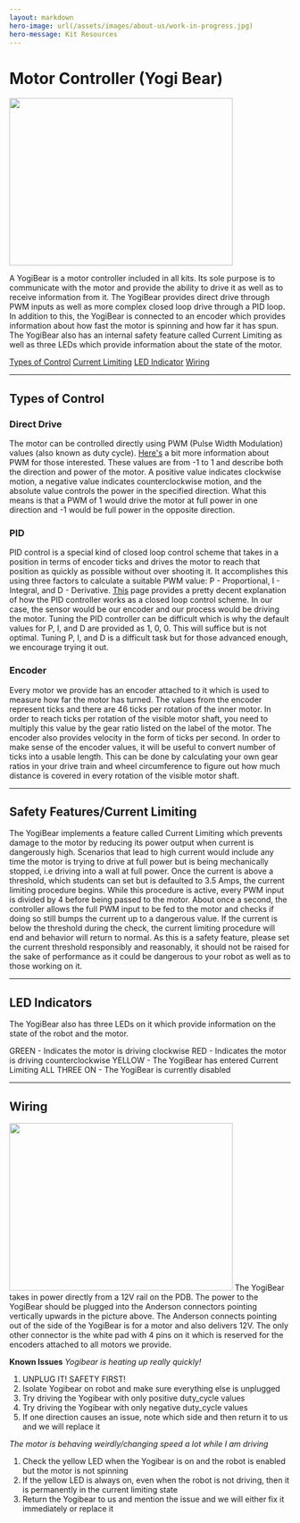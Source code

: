 ```yaml
---
layout: markdown
hero-image: url(/assets/images/about-us/work-in-progress.jpg)
hero-message: Kit Resources
---
```


Motor Controller (Yogi Bear)
==========

<img src="https://discourse.pierobotics.org/uploads/default/original/1X/16669bbd4a295e770a0910f575382924339387c3.jpg" width="400" height="300">

A YogiBear is a motor controller included in all kits. Its sole purpose is to communicate with the motor and provide the ability to drive it as well as to receive information from it. The YogiBear provides direct drive through PWM inputs as well as more complex closed loop drive through a PID loop. In addition to this, the YogiBear is connected to an encoder which provides information about how fast the motor is spinning and how far it has spun. The YogiBear also has an internal safety feature called Current Limiting as well as three LEDs which provide information about the state of the motor.
>
[Types of Control](#control)
[Current Limiting](#current)
[LED Indicator](#LED)
[Wiring](#wiring)

---

## Types of Control <a name = "control"></a>

### Direct Drive
The motor can be controlled directly using PWM (Pulse Width Modulation) values (also known as duty cycle). [Here's](https://www.arduino.cc/en/Tutorial/PWM) a bit more information about PWM for those interested. These values are from -1 to 1 and describe both the direction and power of the motor. A positive value indicates clockwise motion, a negative value indicates counterclockwise motion, and the absolute value controls the power in the specified direction. What this means is that a PWM of 1 would drive the motor at full power in one direction and -1 would be full power in the opposite direction.

### PID
PID control is a special kind of closed loop control scheme that takes in a position in terms of encoder ticks and drives the motor to reach that position as quickly as possible without over shooting it. It accomplishes this using three factors to calculate a suitable PWM value: P - Proportional, I - Integral, and D - Derivative. [This](https://www.csimn.com/CSI_pages/PIDforDummies.html) page provides a pretty decent explanation of how the PID controller works as a closed loop control scheme. In our case, the sensor would be our encoder and our process would be driving the motor. Tuning the PID controller can be difficult which is why the default values for P, I, and D are provided as 1, 0, 0. This will suffice but is not optimal. Tuning P, I, and D is a difficult task but for those advanced enough, we encourage trying it out.

### Encoder
Every motor we provide has an encoder attached to it which is used to measure how far the motor has turned. The values from the encoder represent ticks and there are 46 ticks per rotation of the inner motor. In order to reach ticks per rotation of the visible motor shaft, you need to multiply this value by the gear ratio listed on the label of the motor. The encoder also provides velocity in the form of ticks per second. In order to make sense of the encoder values, it will be useful to convert number of ticks into a usable length. This can be done by calculating your own gear ratios in your drive train and wheel circumference to figure out how much distance is covered in every rotation of the visible motor shaft.

---

## Safety Features/Current Limiting<a name="current"></a>

The YogiBear implements a feature called Current Limiting which prevents damage to the motor by reducing its power output when current is dangerously high. Scenarios that lead to high current would include any time the motor is trying to drive at full power but is being mechanically stopped, i.e driving into a wall at full power. Once the current is above a threshold, which students can set but is defaulted to 3.5 Amps, the current limiting procedure begins. While this procedure is active, every PWM input is divided by 4 before being passed to the motor. About once a second, the controller allows the full PWM input to be fed to the motor and checks if doing so still bumps the current up to a dangerous value. If the current is below the threshold during the check, the current limiting procedure will end and behavior will return to normal. As this is a safety feature, please set the current threshold responsibly and reasonably, it should not be raised for the sake of performance as it could be dangerous to your robot as well as to those working on it.

---

## LED Indicators <a name = "LED"></a>
The YogiBear also has three LEDs on it which provide information on the state of the robot and the motor.

GREEN - Indicates the motor is driving clockwise
RED - Indicates the motor is driving counterclockwise
YELLOW - The YogiBear has entered Current Limiting
ALL THREE ON - The YogiBear is currently disabled

---

## Wiring<a name = "wiring"></a>
<img src="https://discourse.pierobotics.org/uploads/default/optimized/1X/2d0677ad141b4f2aecd3fe260fc5e30aee349afe_1_400x300.png" width="400" height="300">
The YogiBear takes in power directly from a 12V rail on the PDB. The power to the YogiBear should be plugged into the Anderson connectors pointing vertically upwards in the picture above. The Anderson connects pointing out of the side of the YogiBear is for a motor and also delivers 12V. The only other connector is the white pad with 4 pins on it which is reserved for the encoders attached to all motors we provide.

**Known Issues**
_Yogibear is heating up really quickly!_

1. UNPLUG IT! SAFETY FIRST!
2. Isolate Yogibear on robot and make sure everything else is unplugged
3. Try driving the Yogibear with only positive duty_cycle values
4. Try driving the Yogibear with only negative duty_cycle values
5. If one direction causes an issue, note which side and then return it to us and we will replace it

_The motor is behaving weirdly/changing speed a lot while I am driving_

1. Check the yellow LED when the Yogibear is on and the robot is enabled but the motor is not spinning
2. If the yellow LED is always on, even when the robot is not driving, then it is permanently in the current limiting state
3. Return the Yogibear to us and mention the issue and we will either fix it immediately or replace it
